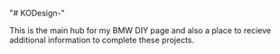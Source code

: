 "# KODesign-"

This is the main hub for my BMW DIY page and also a place to recieve additional information to complete these projects. 

